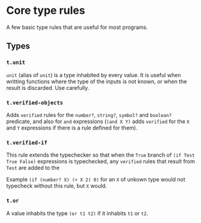 # Core type rules

A few basic type rules that are useful for most programs.

## Types

### `t.unit` 

`unit` (alias of `unit`) is a type inhabited by every value. It is useful when writting functions where the type of the inputs is not known, or when the result is discarded. Use carefully.

### `t.verified-objects`

Adds `verified` rules for the `number?`, `string?`, `symbol?` and `boolean?` predicate, and also for `and` expressions (`(and X Y)` adds `verified` for the `X` and `Y` expressions if there is a rule defined for them).

### `t.verified-if`

This rule extends the typechecker so that when the `True` branch of `(if Test True False)` expressions is typechecked, any `verified` rules that result from `Test` are added to the

Example `(if (number? X) (+ X 2) 0)` for an `X` of unkown type would not typecheck without this rule, but `X` would.

### `t.or`

A value inhabits the type `(or t1 t2)` if it inhabits `t1` or `t2`.

